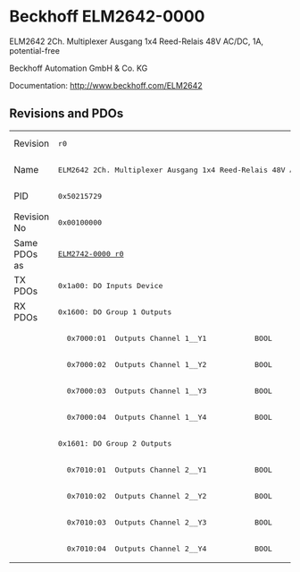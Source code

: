 # Beckhoff ELM2642-0000

ELM2642 2Ch. Multiplexer Ausgang 1x4 Reed-Relais 48V AC/DC, 1A, potential-free

Beckhoff Automation GmbH & Co. KG

Documentation: <a href="http://www.beckhoff.com/ELM2642">http://www.beckhoff.com/ELM2642</a>

## Revisions and PDOs
<table>
<tr >
<td class="first">Revision</td>
<td ><pre>r0</pre></td>
</tr>
<tr >
<td class="first">Name</td>
<td ><pre>ELM2642 2Ch. Multiplexer Ausgang 1x4 Reed-Relais 48V AC/DC, 1A, potential-free</pre></td>
</tr>
<tr >
<td class="first">PID</td>
<td ><pre>0x50215729</pre></td>
</tr>
<tr >
<td class="first">Revision No</td>
<td ><pre>0x00100000</pre></td>
</tr>
<tr >
<td class="first">Same PDOs as</td>
<td ><pre><a href="ELM2742-0000">ELM2742-0000 r0</a></pre></td>
</tr>
<tr class="txpdo pdosection">
<td class="first" rowspan=1 valign=top>TX PDOs</td>
<td><pre>0x1a00: DO Inputs Device</pre></td>
<td></td>
</tr>
<tr class="rxpdo pdosection">
<td class="first" rowspan=10 valign=top>RX PDOs</td>
<td><pre>0x1600: DO Group 1 Outputs</pre></td>
<td></td>
</tr>
<tr class="rxpdo">
<td class="first"><pre>  0x7000:01  Outputs Channel 1__Y1           BOOL</pre></td>
</tr>
<tr class="rxpdo">
<td class="first"><pre>  0x7000:02  Outputs Channel 1__Y2           BOOL</pre></td>
</tr>
<tr class="rxpdo">
<td class="first"><pre>  0x7000:03  Outputs Channel 1__Y3           BOOL</pre></td>
</tr>
<tr class="rxpdo">
<td class="first"><pre>  0x7000:04  Outputs Channel 1__Y4           BOOL</pre></td>
</tr>
<tr class="rxpdo pdosection">
<td class="first"><pre>0x1601: DO Group 2 Outputs</pre></td>
</tr>
<tr class="rxpdo">
<td class="first"><pre>  0x7010:01  Outputs Channel 2__Y1           BOOL</pre></td>
</tr>
<tr class="rxpdo">
<td class="first"><pre>  0x7010:02  Outputs Channel 2__Y2           BOOL</pre></td>
</tr>
<tr class="rxpdo">
<td class="first"><pre>  0x7010:03  Outputs Channel 2__Y3           BOOL</pre></td>
</tr>
<tr class="rxpdo">
<td class="first"><pre>  0x7010:04  Outputs Channel 2__Y4           BOOL</pre></td>
</tr>
</table>
